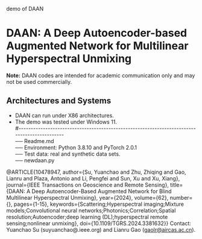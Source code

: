 demo of DAAN
# DAAN: A Deep Autoencoder-based Augmented Network for Multilinear Hyperspectral Unmixing

**Note:** DAAN codes are intended for academic communication only and may not be used commercially.
## Architectures and Systems
* DAAN can run under X86 architectures.
* The demo was tested under Windows 11.\
#---------------------------------------------------------------------------------------------\
── Readme.md \
── Environment: Python 3.8.10 and PyTorch  2.0.1 \
── Test data: real and synthetic data sets.\
── newdaan.py

@ARTICLE{10478947,
  author={Su, Yuanchao and Zhu, Zhiqing and Gao, Lianru and Plaza, Antonio and Li, Pengfei and Sun, Xu and Xu, Xiang},
  journal={IEEE Transactions on Geoscience and Remote Sensing}, 
  title={DAAN: A Deep Autoencoder-Based Augmented Network for Blind Multilinear Hyperspectral Unmixing}, 
  year={2024},
  volume={62},
  number={},
  pages={1-15},
  keywords={Scattering;Hyperspectral imaging;Mixture models;Convolutional neural networks;Photonics;Correlation;Spatial resolution;Autoencoder;deep learning (DL);hyperspectral remote sensing;nonlinear unmixing},
  doi={10.1109/TGRS.2024.3381632}}
Contact: Yuanchao Su (suyuanchao@.ieee.org) and Lianru Gao (gaolr@aircas.ac.cn).
